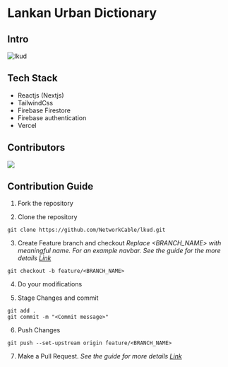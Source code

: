 # Lankan Urban Dictionary

## Intro

<!-- add intro -->

![lkud](https://socialify.git.ci/NetworkCable/lkud/image?description=1&font=Inter&forks=1&issues=1&language=1&owner=1&pattern=Circuit%20Board&pulls=1&stargazers=1&theme=Dark)

## Tech Stack

- Reactjs (Nextjs)
- TailwindCss
- Firebase Firestore
- Firebase authentication
- Vercel

## Contributors

<a href="https://github.com/NetworkCable/lkud/graphs/contributors">
  <img src="https://contrib.rocks/image?repo=NetworkCable/lkud" />
</a>

## Contribution Guide

1. Fork the repository

2. Clone the repository

```
git clone https://github.com/NetworkCable/lkud.git
```

3. Create Feature branch and checkout
   _Replace <BRANCH_NAME> with meaningful name. For an example navbar. See the guide for the more details [Link](https://www.atlassian.com/git/tutorials/comparing-workflows/feature-branch-workflow)_

```
git checkout -b feature/<BRANCH_NAME>
```

4. Do your modifications

5. Stage Changes and commit

```
git add .
git commit -m "<Commit message>"
```

6. Push Changes

```
git push --set-upstream origin feature/<BRANCH_NAME>
```

7. Make a Pull Request.
   _See the guide for more details [Link](https://docs.github.com/en/free-pro-team@latest/github/collaborating-with-issues-and-pull-requests/creating-a-pull-request)_
